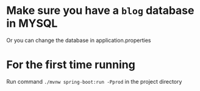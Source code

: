 # Make sure you have a `blog` database in MYSQL

Or you can change the database in application.properties

# For the first time running

Run command `./mvnw spring-boot:run -Pprod` in the project directory
